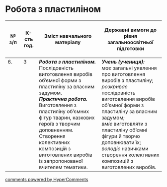 <div id="hypercomments_widget" class="js-hypercomments-widget invisible"></div>

# Робота з пластиліном

<table>
<thead>
  <tr>
    <th width="10%" align="center"><p>№ з/п</p></td>
    <th width="10%" align="center"><p>К-сть год.</p></td>
    <th width="40%" align="center"><p>Зміст навчального матеріалу</p></td>
    <th width="60%" align="center"><p>Державні вимоги до рівня загальноосвітньої підготовки</p></td>
  </tr>
</thead>
<tbody>
  <tr>
    <td width="10%" style="vertical-align:top !important;">
6.</td>
    <td width="10%" style="vertical-align:top !important;">
3</td>
    <td width="40%" style="vertical-align:top !important;">
<b><i>Робота з пластиліном.</i></b>   Послідовність виготовлення виробів об’ємної форми з пластиліну за власним задумом.  <br>
<b><i>Практична робота.</i></b> <br>
Виготовлення з пластиліну об’ємних фігур тварин, казкових героїв з творчим доповненням.<br>
Створення колективних композицій з виготовлених виробів із запропонованої вчителем тематики.<br>
</td>
    <td width="60%" style="vertical-align:top !important;">
<i><b>Учень (учениця):</b></i><br>
<i>має</i> загальні уявлення про виготовлення виробів з пластиліну;<br>
<i>розкриває</i> послідовність виготовлення виробів об’ємної форми з пластиліну за власним задумом;<br>
<i>вміє</i> виготовляти з пластиліну об’ємні фігури й творчо доповнювати їх;<br>
<i>володіє</i> навичками створення колективних композицій з виготовлених виробів.<br>
</td>
  </tr>
</tbody>
</table>

<div class="js-hypercomments-container">
<a href="http://hypercomments.com" class="hc-link" title="comments widget">comments powered by HyperComments</a>
</div>